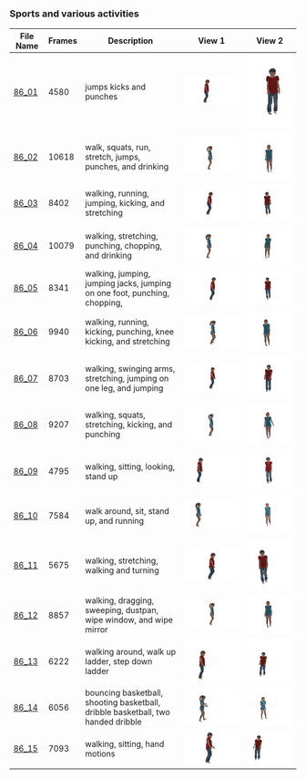 ### Sports and various activities
|File Name|Frames|Description|View 1|View 2|
|-|-|-|-|-|
|[86_01](https://github.com/Shriinivas/cmubvh/raw/main/Sequence-086-094/86/Data/86_01.zip)|4580|jumps kicks and punches|<img src="https://github.com/Shriinivas/cmubvhgifs/blob/main/Sequence-086-094/86/86_01_0.gif"/>|<img src="https://github.com/Shriinivas/cmubvhgifs/blob/main/Sequence-086-094/86/86_01_1.gif"/>|
|[86_02](https://github.com/Shriinivas/cmubvh/raw/main/Sequence-086-094/86/Data/86_02.zip)|10618|walk, squats, run, stretch, jumps, punches, and drinking|<img src="https://github.com/Shriinivas/cmubvhgifs/blob/main/Sequence-086-094/86/86_02_0.gif"/>|<img src="https://github.com/Shriinivas/cmubvhgifs/blob/main/Sequence-086-094/86/86_02_1.gif"/>|
|[86_03](https://github.com/Shriinivas/cmubvh/raw/main/Sequence-086-094/86/Data/86_03.zip)|8402|walking, running, jumping, kicking, and stretching|<img src="https://github.com/Shriinivas/cmubvhgifs/blob/main/Sequence-086-094/86/86_03_0.gif"/>|<img src="https://github.com/Shriinivas/cmubvhgifs/blob/main/Sequence-086-094/86/86_03_1.gif"/>|
|[86_04](https://github.com/Shriinivas/cmubvh/raw/main/Sequence-086-094/86/Data/86_04.zip)|10079|walking, stretching, punching, chopping, and drinking|<img src="https://github.com/Shriinivas/cmubvhgifs/blob/main/Sequence-086-094/86/86_04_0.gif"/>|<img src="https://github.com/Shriinivas/cmubvhgifs/blob/main/Sequence-086-094/86/86_04_1.gif"/>|
|[86_05](https://github.com/Shriinivas/cmubvh/raw/main/Sequence-086-094/86/Data/86_05.zip)|8341|walking, jumping, jumping jacks,  jumping on one foot, punching, chopping,|<img src="https://github.com/Shriinivas/cmubvhgifs/blob/main/Sequence-086-094/86/86_05_0.gif"/>|<img src="https://github.com/Shriinivas/cmubvhgifs/blob/main/Sequence-086-094/86/86_05_1.gif"/>|
|[86_06](https://github.com/Shriinivas/cmubvh/raw/main/Sequence-086-094/86/Data/86_06.zip)|9940|walking, running, kicking, punching, knee kicking, and stretching|<img src="https://github.com/Shriinivas/cmubvhgifs/blob/main/Sequence-086-094/86/86_06_0.gif"/>|<img src="https://github.com/Shriinivas/cmubvhgifs/blob/main/Sequence-086-094/86/86_06_1.gif"/>|
|[86_07](https://github.com/Shriinivas/cmubvh/raw/main/Sequence-086-094/86/Data/86_07.zip)|8703|walking, swinging arms, stretching, jumping on one leg, and jumping|<img src="https://github.com/Shriinivas/cmubvhgifs/blob/main/Sequence-086-094/86/86_07_0.gif"/>|<img src="https://github.com/Shriinivas/cmubvhgifs/blob/main/Sequence-086-094/86/86_07_1.gif"/>|
|[86_08](https://github.com/Shriinivas/cmubvh/raw/main/Sequence-086-094/86/Data/86_08.zip)|9207|walking, squats, stretching, kicking, and punching|<img src="https://github.com/Shriinivas/cmubvhgifs/blob/main/Sequence-086-094/86/86_08_0.gif"/>|<img src="https://github.com/Shriinivas/cmubvhgifs/blob/main/Sequence-086-094/86/86_08_1.gif"/>|
|[86_09](https://github.com/Shriinivas/cmubvh/raw/main/Sequence-086-094/86/Data/86_09.zip)|4795|walking, sitting, looking, stand up|<img src="https://github.com/Shriinivas/cmubvhgifs/blob/main/Sequence-086-094/86/86_09_0.gif"/>|<img src="https://github.com/Shriinivas/cmubvhgifs/blob/main/Sequence-086-094/86/86_09_1.gif"/>|
|[86_10](https://github.com/Shriinivas/cmubvh/raw/main/Sequence-086-094/86/Data/86_10.zip)|7584|walk around, sit, stand up, and running|<img src="https://github.com/Shriinivas/cmubvhgifs/blob/main/Sequence-086-094/86/86_10_0.gif"/>|<img src="https://github.com/Shriinivas/cmubvhgifs/blob/main/Sequence-086-094/86/86_10_1.gif"/>|
|[86_11](https://github.com/Shriinivas/cmubvh/raw/main/Sequence-086-094/86/Data/86_11.zip)|5675|walking, stretching, walking and turning|<img src="https://github.com/Shriinivas/cmubvhgifs/blob/main/Sequence-086-094/86/86_11_0.gif"/>|<img src="https://github.com/Shriinivas/cmubvhgifs/blob/main/Sequence-086-094/86/86_11_1.gif"/>|
|[86_12](https://github.com/Shriinivas/cmubvh/raw/main/Sequence-086-094/86/Data/86_12.zip)|8857|walking, dragging, sweeping, dustpan, wipe window, and wipe mirror|<img src="https://github.com/Shriinivas/cmubvhgifs/blob/main/Sequence-086-094/86/86_12_0.gif"/>|<img src="https://github.com/Shriinivas/cmubvhgifs/blob/main/Sequence-086-094/86/86_12_1.gif"/>|
|[86_13](https://github.com/Shriinivas/cmubvh/raw/main/Sequence-086-094/86/Data/86_13.zip)|6222|walking around, walk up ladder, step down ladder|<img src="https://github.com/Shriinivas/cmubvhgifs/blob/main/Sequence-086-094/86/86_13_0.gif"/>|<img src="https://github.com/Shriinivas/cmubvhgifs/blob/main/Sequence-086-094/86/86_13_1.gif"/>|
|[86_14](https://github.com/Shriinivas/cmubvh/raw/main/Sequence-086-094/86/Data/86_14.zip)|6056|bouncing basketball, shooting basketball, dribble basketball, two handed dribble|<img src="https://github.com/Shriinivas/cmubvhgifs/blob/main/Sequence-086-094/86/86_14_0.gif"/>|<img src="https://github.com/Shriinivas/cmubvhgifs/blob/main/Sequence-086-094/86/86_14_1.gif"/>|
|[86_15](https://github.com/Shriinivas/cmubvh/raw/main/Sequence-086-094/86/Data/86_15.zip)|7093|walking, sitting, hand motions|<img src="https://github.com/Shriinivas/cmubvhgifs/blob/main/Sequence-086-094/86/86_15_0.gif"/>|<img src="https://github.com/Shriinivas/cmubvhgifs/blob/main/Sequence-086-094/86/86_15_1.gif"/>|
